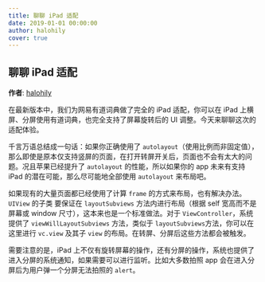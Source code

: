 ```yaml
---
title: 聊聊 iPad 适配
date: 2019-01-01 00:00:00
author: halohily
cover: true
---
```


聊聊 iPad 适配
--------
**作者**: [halohily](https://weibo.com/halohily)

在最新版本中，我们为网易有道词典做了完全的 iPad 适配，你可以在 iPad 上横屏、分屏使用有道词典，也完全支持了屏幕旋转后的 UI 调整。今天来聊聊这次的适配体验。

千言万语总结成一句话：如果你正确使用了 `autolayout`（使用比例而非固定值），那么即使是原本仅支持竖屏的页面，在打开转屏开关后，页面也不会有太大的问题。况且苹果已经提升了 `autolayout` 的性能，所以如果你的 app 未来有支持 iPad 的潜在可能，那么尽可能地全部使用 `autolayout` 来布局吧。

如果现有的大量页面都已经使用了计算 `frame` 的方式来布局，也有解决办法。`UIView` 的子类 要保证在 `layoutSubviews` 方法内进行布局（根据 self 宽高而不是屏幕或 window 尺寸），这本来也是一个标准做法。对于 `ViewController`，系统提供了 `viewWillLayoutSubviews` 方法，类似于 `layoutSubviews`方法，你可以在这里进行 `vc.view` 及其子 `view` 的布局。在转屏、分屏后这些方法都会被触发。

需要注意的是，iPad 上不仅有旋转屏幕的操作，还有分屏的操作，系统也提供了进入分屏的系统通知，如果需要可以进行监听。比如大多数拍照 app 会在进入分屏后为用户弹一个分屏无法拍照的 `alert`。